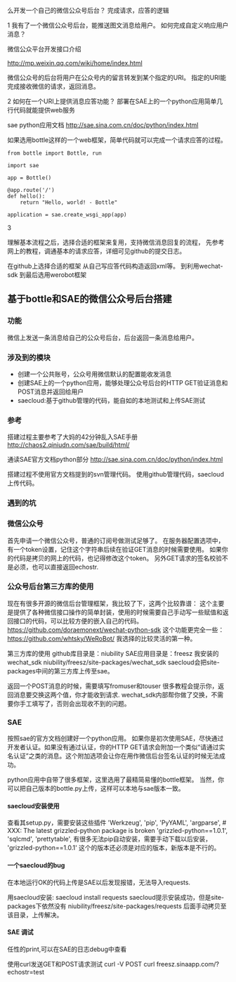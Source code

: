 么开发一个自己的微信公众号后台？
完成请求，应答的逻辑

1
我有了一个微信公众号后台，能推送图文消息给用户。
如何完成自定义响应用户消息？


微信公众平台开发接口介绍

http://mp.weixin.qq.com/wiki/home/index.html


微信公众号的后台将用户在公众号内的留言转发到某个指定的URI。
指定的URI能完成接收微信的请求，返回消息。

2
如何在一个URI上提供消息应答功能？
部署在SAE上的一个python应用简单几行代码就能提供web服务

sae python应用文档
http://sae.sina.com.cn/doc/python/index.html

如果选用bottle这样的一个web框架，简单代码就可以完成一个请求应答的过程。

```
from bottle import Bottle, run

import sae

app = Bottle()

@app.route('/')
def hello():
    return "Hello, world! - Bottle"

application = sae.create_wsgi_app(app)
```

3

理解基本流程之后，选择合适的框架来复用，支持微信消息回复的流程，
先参考网上的教程，调通基本的请求应答，详细可见github的提交日志。

在github上选择合适的框架
从自己写应答代码构造返回xml等。
到利用wechat-sdk
到最后选用werobot框架




## 基于bottle和SAE的微信公众号后台搭建

### 功能
微信上发送一条消息给自己的公众号后台，后台返回一条消息给用户。

### 涉及到的模块  
- 创建一个公共账号，公众号用微信默认的配置能收发消息
- 创建SAE上的一个python应用，能够处理公众号后台的HTTP GET验证消息和POST消息并返回给用户
- saecloud:基于github管理的代码，能自如的本地测试和上传SAE测试   

### 参考
搭建过程主要参考了大妈的42分钟乱入SAE手册
http://chaos2.qiniudn.com/sae/build/html/

通读SAE官方文档python部分
http://sae.sina.com.cn/doc/python/index.html

搭建过程不使用官方文档提到的svn管理代码。
使用github管理代码，saecloud上传代码。

### 遇到的坑
### 微信公众号
首先申请一个微信公众号，普通的订阅号做测试足够了。
在服务器配置选项中，有一个token设置，记住这个字符串后续在验证GET消息的时候需要使用。
如果你的代码是拷贝的网上的代码，也记得修改这个token。
另外GET请求的签名校验不是必须，也可以直接返回echostr.

### 公众号后台第三方库的使用
现在有很多开源的微信后台管理框架，我比较了下，这两个比较靠谱：
这个主要是提供了各种微信接口操作的简单封装，使用的时候需要自己手动写一些赋值和返回接口的代码，可以比较方便的嵌入自己的代码。
https://github.com/doraemonext/wechat-python-sdk
这个功能更完全一些：
https://github.com/whtsky/WeRoBot/
我选择的比较灵活的第一种。

第三方库的使用
github库目录是：niubility
SAE应用目录是：freesz
我安装的wechat_sdk
niubility/freesz/site-packages/wechat_sdk
saecloud会把site-packages中间的第三方库上传至sae。

返回一个POST消息的时候，需要填写fromuser和touser
很多教程会提示你，返回消息要交换这两个值，你才能收到请求.
wechat_sdk内部帮你做了交换，不需要你手工填写了，否则会出现收不到的问题。

### SAE
按照sae的官方文档创建好一个python应用。
如果你是初次使用SAE，尽快通过开发者认证。如果没有通过认证，你的HTTP GET请求会附加一个类似“请通过实名认证”之类的消息。这个附加选项会让你在用作微信后台签名认证的时候无法成功。

python应用中自带了很多框架，这里选用了最精简易懂的bottle框架。
当然，你可以把自己版本的bottle.py上传，这样可以本地与sae版本一致。

#### saecloud安装使用
查看其setup.py，需要安装这些插件
        'Werkzeug',
        'pip',
        'PyYAML',
        'argparse',
        # XXX: The latest grizzled-python package is broken
        'grizzled-python==1.0.1',
        'sqlcmd',
        'prettytable',
有很多无法pip自动安装，需要手动下载以后安装，
 'grizzled-python==1.0.1'
 这个的版本还必须是对应的版本，新版本是不行的。  

#### 一个saecloud的bug   
在本地运行OK的代码上传是SAE以后发现报错，无法导入requests.

用saecloud安装:
saecloud install requests
saecloud提示安装成功，但是site-packages下依然没有
niubility/freesz/site-packages/requests
后面手动拷贝至该目录，上传解决。

#### SAE 调试
任性的print,可以在SAE的日志debug中查看

使用curl发送GET和POST请求测试
curl -V POST
curl freesz.sinaapp.com/?echostr=test






